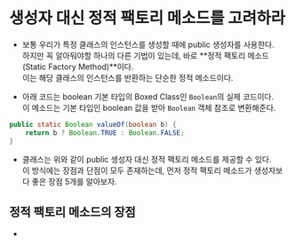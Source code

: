 # 생성자 대신 정적 팩토리 메소드를 고려하라

- 보통 우리가 특정 클래스의 인스턴스를 생성할 때에 public 생성자를 사용한다.  
  하지만 꼭 알아둬야할 하나의 다른 기법이 있는데, 바로 **정적 팩토리 메소드(Static Factory Method)**이다.  
  이는 해당 클래스의 인스턴스를 반환하는 단순한 정적 메소드이다.

- 아래 코드는 boolean 기본 타입의 Boxed Class인 `Boolean`의 실제 코드이다.  
  이 메소드는 기본 타입인 boolean 값을 받아 `Boolean` 객체 참조로 변환해준다.

```java
public static Boolean valueOf(boolean b) {
    return b ? Boolean.TRUE : Boolean.FALSE;
}
```

- 클래스는 위와 같이 public 생성자 대신 정적 팩토리 메소드를 제공할 수 있다.  
  이 방식에는 장점과 단점이 모두 존재하는데, 먼저 정적 팩토리 메소드가 생성자보다 좋은 장점 5개를 알아보자.

<h2>정적 팩토리 메소드의 장점</h2>

-
